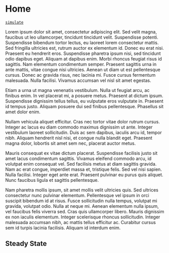 # Home

[`simulate`](#steady-state)

Lorem ipsum dolor sit amet, consectetur adipiscing elit. Sed velit magna, faucibus ut leo ullamcorper, tincidunt tincidunt velit. Suspendisse potenti. Suspendisse bibendum tortor lectus, eu laoreet lorem consectetur mattis. Sed fringilla ultricies est, rutrum auctor ex elementum id. Donec eu erat nisi. Praesent eu hendrerit eros. Suspendisse pharetra ipsum nisi, sed tincidunt odio dapibus eget. Aliquam at dapibus enim. Morbi rhoncus feugiat risus id sagittis. Nam elementum condimentum semper. Praesent sagittis urna in ante mattis, vitae congue nisi ultricies. Aenean ut diam ut est pellentesque cursus. Donec ac gravida risus, nec lacinia mi. Fusce cursus fermentum malesuada. Nulla facilisi. Vivamus accumsan vel nisl sit amet egestas.

Etiam a urna ut magna venenatis vestibulum. Nulla ut feugiat arcu, ac finibus enim. In vel placerat mi, a posuere metus. Praesent at dictum ipsum. Suspendisse dignissim tellus tellus, eu vulputate eros vulputate in. Praesent id tempus justo. Aliquam posuere dui sed finibus pellentesque. Phasellus sit amet dolor enim.

Nullam vehicula aliquet efficitur. Cras nec tortor vitae dolor rutrum cursus. Integer ac lacus eu diam commodo maximus dignissim ut ante. Integer vestibulum laoreet sollicitudin. Duis ac sem dapibus, iaculis arcu id, tempor nibh. Aliquam hendrerit nisl nisi, et congue nulla blandit eget. Praesent magna dolor, lobortis sit amet sem nec, placerat auctor metus.

Mauris consequat ex vitae dictum placerat. Suspendisse facilisis justo sit amet lacus condimentum sagittis. Vivamus eleifend commodo arcu, id volutpat enim consequat vel. Sed facilisis metus at diam sagittis gravida. Nam ac erat congue, imperdiet massa et, tristique felis. Sed vel nisi sapien. Nulla facilisi. Integer eget ante erat. Praesent pulvinar eu purus quis aliquet. Nunc faucibus ligula et sagittis pellentesque.

Nam pharetra mollis ipsum, sit amet mollis velit ultricies quis. Sed ultrices consectetur nunc pulvinar elementum. Pellentesque vel ipsum in orci suscipit bibendum id at risus. Fusce sollicitudin nulla tempus, volutpat mi gravida, volutpat odio. Nulla at neque mi. Aenean elementum nulla ipsum, vel faucibus felis viverra sed. Cras quis ullamcorper libero. Mauris dignissim ex non iaculis elementum. Integer scelerisque rhoncus sollicitudin. Integer malesuada accumsan nibh, ac mattis tellus efficitur ac. Curabitur cursus sem id turpis lacinia facilisis. Aliquam id interdum enim.


## Steady State ##

